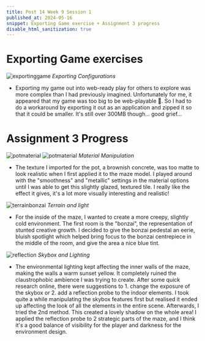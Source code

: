 ```yaml
---
title: Post 14 Week 9 Session 1
published_at: 2024-05-16
snippet: Exporting Game exercise + Assignment 3 progress
disable_html_sanitization: true
---
```

# **Exporting Game exercises**
![exportinggame](/w09s1/w09s1_exportgame.png)
*Exporting Configurations*
- Exporting my game out into web-ready play for others to explore was more complex than I had previously imagined. Unfortunately for me, it appeared that my game was too big to be web-playable 🥲. So I had to do a workaround by exporting it out as an application and zipped it so that it could be smaller. It's still over 300MB though... good grief...

# **Assignment 3 Progress**
![potmaterial](/w09s1/w9s1_materialno.png)
![potmaterial](/w09s1/w9s1_materialpot.png)
*Material Manipulation*
- The texture I imported for the pot, a brownish concrete, was too matte to look realistic when I first applied it to the maze model. I played around with the "smoothness" and "metallic" settings in the material options until I was able to get this slightly glazed, textured tile. I really like the effect it gives, it's a lot more visually interesting and realistic!

![terrainbonzai](/w09s1/w9s1_terrainbonzai.png)
*Terrain and light*
- For the inside of the maze, I wanted to create a more creepy, slightly cold environment. The first room is the "bonzai", the representation of stunted creative growth. I decided to give the bonzai pedestal an eerie, bluish spotlight which helped bring focus to the bonzai centrepiece in the middle of the room, and give the area a nice blue tint.

![reflection](/w09s1/w9s1_reflection.png)
*Skybox and Lighting*
- The environmental lighting kept affecting the inner walls of the maze, making the walls a warm sunset yellow. It completely ruined the claustrophobic ambience I was trying to create. After some quick research online, there were suggestions to 1. change the exposure of the skybox or 2. add a reflection probe to the indoor elements. I took quite a while manipulating the skybox features first but realised it ended up affecting the look of all the elements in the entire scene. Afterwards, I tried the 2nd method. This created a lovely shadow on the whole area! I applied the reflection probe to 2 strategic parts of the maze, and I think it's a good balance of visibility for the player and darkness for the environment design.

